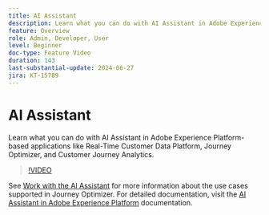 ```yaml
---
title: AI Assistant
description: Learn what you can do with AI Assistant in Adobe Experience Platform-based applications like Real-Time Customer Data Platform, Journey Optimizer, and Customer Journey Analytics.
feature: Overview
role: Admin, Developer, User
level: Beginner
doc-type: Feature Video
duration: 143
last-substantial-update: 2024-06-27
jira: KT-15789
---
```


# AI Assistant

Learn what you can do with AI Assistant in Adobe Experience Platform-based applications like Real-Time Customer Data Platform, Journey Optimizer, and Customer Journey Analytics.

>[!VIDEO](https://video.tv.adobe.com/v/3429845/?learn=on)

See [Work with the AI Assistant](https://experienceleague.adobe.com/en/docs/journey-optimizer/using/get-started/ai-assistant) for more information about the use cases supported in Journey Optimizer. For detailed documentation, visit the [AI Assistant in Adobe Experience Platform](https://experienceleague.adobe.com/en/docs/experience-platform/ai-assistant/home) documentation.
